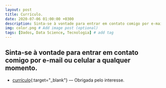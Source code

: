 ```yaml
---
layout: post
title: Currículo.
date: 2020-07-06 01:00:00 +0300
description: Sinta-se à vontade para entrar em contato comigo por e-mail a qualquer momento. # Add post description (optional)
img: color.png # Add image post (optional)
tags: [Dados, Data Science, Tecnologia] # add tag
---
```


## Sinta-se à vontade para entrar em contato comigo por e-mail ou celular a qualquer momento.

*  [currículo](https://drive.google.com/file/d/1XHNxPhIa_U6FcVznmuWZEE4pAPWMZ9Dp/view?usp=sharing){:target="_blank"} — Obrigada pelo interesse.